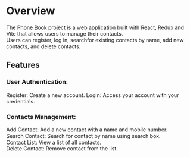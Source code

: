 # Overview

The [Phone Book](https://phonebook-sage-eta.vercel.app/) project is a web application built with
React, Redux and Vite that allows users to manage their contacts.\
Users can register, log in, searchfor existing contacts by name, add new contacts, and delete contacts.

## Features

### User Authentication:

Register: Create a new account. Login: Access your account with your credentials.

### Contacts Management:

Add Contact: Add a new contact with a name and mobile number.\
Search Contact: Search for contact by name using search box.\
Contact List: View a list of all contacts.\
Delete Contact: Remove contact from the list.
